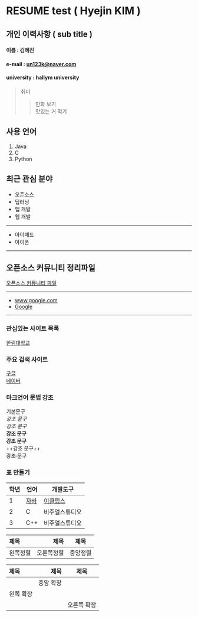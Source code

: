 # RESUME test ( Hyejin KIM )

## 개인 이력사항 ( sub title )

#### 이름 : 김혜진
#### e-mail : un123k@naver.com
#### university : hallym university

> 취미 
>> 만화 보기  
>> 맛있는 거 먹기  

## 사용 언어
1. Java
2. C
3. Python

## 최근 관심 분야
* 오픈소스
* 딥러닝
* 앱 개발
* 웹 개발
*****************
* 아이패드
* 아이폰
*****
## 오픈소스 커뮤니티 정리파일
[오픈소스 커뮤니티 파일](openSourceCommunity.md)  
*****
* www.google.com  
* [Google](https://www.google.com)  
******************


### 관심있는 사이트 목록
[한림대학교][hallym]  


### 주요 검색 사이트
[구글][google]  
[네이버][naver]  

### 마크언어 문법 강조
기본문구  
*강조 문구*  
_강조 문구_  
**강조 문구**  
__강조 문구__  
++강조 문구++  
~~강조 문구~~  

### 표 만들기
|학년|언어|개발도구|
|-|-|-|
|1|[자바](http://www.oracle.com)|[이클립스][eclipse]|
|2|C|비주얼스튜디오|
|3|C++|비주얼스튜디오|  

|제목|제목|제목|
|:--|--:|:--:|
|왼쪽정렬|오른쪽정렬|중앙정렬|  

|제목|제목|제목|
|:--|--:|:--:|
||중앙 확장||
|왼쪽 확장|||
|||오른쪽 확장|


[eclipse]: http://www.eclipse.org
[google]: https://www.google.com  
[naver]: http://www.naver.com  
[hallym]: http://www.hallym.ac.kr
